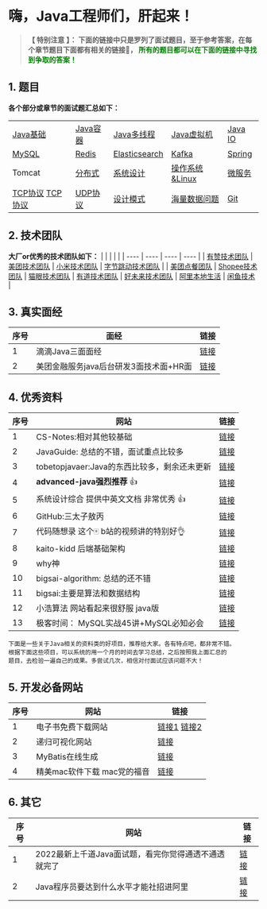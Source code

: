 # 嗨，Java工程师们，肝起来！

> **【 特别注意 】： 下面的链接中只是罗列了面试题目，至于参考答案，在每个章节题目下面都有相关的链接🔗， <font color=green>所有的题目都可以在下面的链接中寻找到争取的答案！</font>**

## 1. 题目
**各个部分或章节的面试题汇总如下：** 


|  |   |  |  | | 
| ---- | ---- | ---- | ---- | ---- |
| [Java基础](https://github.com/geekibli/java-interview/blob/main/mds/Java/Java%E5%9F%BA%E7%A1%80.md) | [Java容器](https://github.com/geekibli/java-interview/blob/main/mds/Java/Java%E5%AE%B9%E5%99%A8.md)  | [Java多线程](https://github.com/geekibli/java-interview/blob/main/mds/Java/Java%E5%A4%9A%E7%BA%BF%E7%A8%8B.md) | [Java虚拟机](https://github.com/geekibli/java-interview/blob/main/mds/Java/Java%E8%99%9A%E6%8B%9F%E6%9C%BA.md) | [Java IO](https://github.com/geekibli/java-interview/blob/main/mds/Java/Java%20IO.md) |
| [MySQL](https://github.com/geekibli/java-interview/blob/main/mds/MySQL.md) | [Redis](https://github.com/geekibli/java-interview/blob/main/mds/Redis.md) | [Elasticsearch](https://github.com/geekibli/java-interview/blob/main/mds/Elasticsearch.md) | [Kafka](https://github.com/geekibli/java-interview/blob/main/mds/Message%20Queue.md) | [Spring](https://github.com/geekibli/java-interview/blob/main/mds/Spring.md) |
|  Tomcat | [分布式](https://github.com/geekibli/java-interview/blob/main/mds/System%20Design.md) | [系统设计](https://github.com/geekibli/java-interview/blob/main/mds/System%20Design.md) | [操作系统&Linux](https://github.com/geekibli/java-interview/blob/main/mds/Computer%20OS.md) | [微服务](https://github.com/geekibli/java-interview/blob/main/mds/SOA.md) | [HTTP&HTTPS协议](https://github.com/geekibli/java-interview/blob/main/mds/ComputerNetwork/HTTP%26HTTPS.md) |
| [TCP协议](https://github.com/geekibli/java-interview/blob/main/mds/ComputerNetwork/Transport.md) [TCP协议](https://easydoc.net/s/34302961/3knXVB3b/sMiplphJ) | [UDP协议](https://github.com/geekibli/java-interview/blob/main/mds/ComputerNetwork/Transport.md) | [设计模式](https://easydoc.net/s/73311283/97P4hHJf/L0e8AKR7) | [海量数据问题](https://github.com/geekibli/java-interview/blob/main/mds/Mass%20Data.md) | [Git](https://github.com/geekibli/java-interview/blob/main/mds/Git.md) |



## 2. 技术团队
**大厂or优秀的技术团队如下：**
|   |   |   |  |
| ---- | ---- | ---- | ---- | 
| [有赞技术团队](https://tech.youzan.com/) | [美团技术团队](https://tech.meituan.com) | [小米技术团队](https://xiaomi-info.github.io) | [字节跳动技术团队](https://juejin.cn/user/1838039172387262) |
| [美团点餐团队](https://juejin.cn/user/4459274890642350) | [Shopee技术团队](https://juejin.cn/user/4028250995577672/posts) | [猫眼技术团队](https://juejin.cn/user/307518987830151/posts) | [有道技术团队](https://segmentfault.com/u/youdaotec) 
| [好未来技术团队](https://segmentfault.com/blog/tech-haoweilai) |  [阿里本地生活](https://juejin.cn/user/1890815729744151) | [闲鱼技术](https://juejin.cn/user/1257497031878408) | 


## 3. 真实面经

|  序号 | 面经 | 链接  | 
| ---- | ---- | ---- | 
| 1 | 滴滴Java三面面经  | [链接](https://github.com/geekibli/java-interview/blob/main/mds/mianjing/%E6%BB%B4%E6%BB%B4%E4%B8%89%E9%9D%A2%E9%9D%A2%E7%BB%8F.md) |
| 2 | 美团金融服务java后台研发3面技术面+HR面 | [链接](https://github.com/geekibli/java-interview/blob/main/mds/mianjing/%E7%BE%8E%E5%9B%A2%E9%9D%A2%E7%BB%8F4%EF%BC%9A%E7%BE%8E%E5%9B%A2%E9%87%91%E8%9E%8D%E6%9C%8D%E5%8A%A1java%E5%90%8E%E5%8F%B0%E7%A0%94%E5%8F%913%E9%9D%A2%E6%8A%80%E6%9C%AF%E9%9D%A2%2BHR%E9%9D%A2.md) | 


## 4. 优秀资料

| 序号| 网站 | 链接 | 
| ---- | ---- | ---- | 
| 1 | CS-Notes:相对其他较基础 | [链接](https://github.com/CyC2018/CS-Notes) |
| 2 | JavaGuide: 总结的不错，面试重点比较多 | [链接](https://github.com/Snailclimb/JavaGuide) |
| 3 | tobetopjavaer:Java的东西比较多，剩余还未更新 | [链接](http://hollischuang.gitee.io/tobetopjavaer/#/) |
| 4 | **advanced-java强烈推荐** 👍 | [链接](https://github.com/doocs/advanced-java) |
| 5 | 系统设计综合 提供中英文文档 非常优秀 👍 | [链接](https://github.com/donnemartin/system-design-primer) |  
| 6 | GitHub:三太子敖丙 | [链接](https://github.com/AobingJava/JavaFamily) |
| 7 | 代码随想录 这个🀄️ b站的视频讲的特别好👌 | [链接](https://programmercarl.com/) |
| 8 | kaito-kidd 后端基础架构 | [链接](http://kaito-kidd.com/) |
| 9 |  why神 | [链接](https://whywhy.vip/)  |
| 10 | bigsai-algorithm: 总结的还不错 | [链接](https://github.com/javasmall/bigsai-algorithm) |
| 11 | bigsai:主要是算法和数据结构 | [链接](https://segmentfault.com/u/bigsai) |
| 12 | 小浩算法 网站看起来很舒服 java版 | [链接](https://www.geekxh.com) | 
| 13 | 极客时间： MySQL实战45讲+MySQL必知必会 | [链接](https://github.com/geekibli/mysql-study) | 

```
下面是一些关于Java相关的资料类的好项目，推荐给大家。各有特点吧，都非常不错。
根据下面这些项目，可以系统的用一个月的时间去学习总结，之后按照我上面汇总的
题目，去检验一遍自己的成果。多尝试几次，相信对付面试应该问题不大！
```


## 5. 开发必备网站

|  序号 | 网站 | 链接  | 
| ---- | ---- | ---- | 
| 1 | 电子书免费下载网站 | [链接1](https://book4you.org)  [ 链接2](https://zh.1lib.in/) | 
| 2 | 递归可视化网站 | [链接](https://recursion.vercel.app/%E3%80%82) |
| 3 | MyBatis在线生成 | [链接](http://www.javacoder.top/) |
| 4 | 精美mac软件下载 mac党的福音 | [链接](https://macwk.com/) | 


## 6. 其它
| 序号 | 网站 | 链接 |
| ---- | ---- | ---- | 
| 1 | 2022最新上千道Java面试题，看完你觉得通透不通透就完了 | [链接](https://www.nowcoder.com/discuss/833645?type=0&order=7&pos=4&page=1&source_id=discuss_center_0_nctrack&channel=1009&ncTraceId=c4065eb9ab5e4cd8b13a53bf9ea6b10d.237.16454123406972885&gio_id=4105B8FB76FAEC481E918BD93D0A0274-1645412340019) | 
| 2 | Java程序员要达到什么水平才能社招进阿里 | [链接](https://www.nowcoder.com/discuss/841549?type=post&order=recall&pos=&page=0&ncTraceId=&channel=-1&source_id=search_post_nctrack&gio_id=4105B8FB76FAEC481E918BD93D0A0274-1645413966396) |

